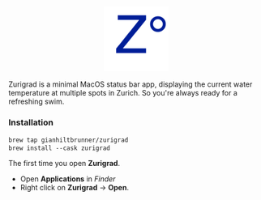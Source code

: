<p align="center"><img src="icon_128x128.png" width="128"></p>


Zurigrad is a minimal MacOS status bar app, displaying the current water temperature at multiple spots in Zurich. So you're always ready for a refreshing swim. 

### Installation 

```
brew tap gianhiltbrunner/zurigrad
brew install --cask zurigrad
```

The first time you open **Zurigrad**.
  * Open **Applications** in *Finder*
  * Right click on **Zurigrad** -> **Open**.
